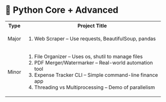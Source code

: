 # 🐍 Python Core + Advanced
<table>
  <tr>
    <th>Type</th>
    <th>Project Title</th>
  </tr>
  <tr>
    <td>Major</td>
    <td>
      <ol>
        <li>Web Scraper – Use requests, BeautifulSoup, pandas</li>
      </ol>
    </td>
  </tr>
  <tr>
    <td>Minor</td>
    <td>
      <ol>
        <li>File Organizer – Uses os, shutil to manage files</li>
        <li>PDF Merger/Watermarker – Real-world automation tool</li>
        <li>Expense Tracker CLI – Simple command-line finance app</li>
        <li>Threading vs Multiprocessing – Demo of parallelism</li>
      </ol>
    </td>
  </tr>
</table>
